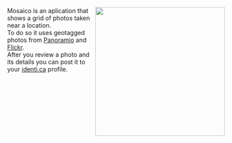 <img src='http://i193.photobucket.com/albums/z251/anlazarov/Projects/mosaico-main.png' align='right' width='300' />
Mosaico is an aplication that shows a grid of photos taken near a location.<br> To do so it uses geotagged photos from <a href='http://panoramio.com/'>Panoramio</a> and <a href='http://flickr.com/'>Flickr</a>. <br>
After you review a photo and its details you can post it to your <a href='http://identi.ca/'>identi.ca</a> profile.